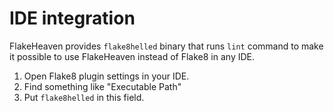 # IDE integration

FlakeHeaven provides `flake8helled` binary that runs `lint` command to make it possible to use FlakeHeaven instead of Flake8 in any IDE.

1. Open Flake8 plugin settings in your IDE.
1. Find something like "Executable Path"
1. Put `flake8helled` in this field.
